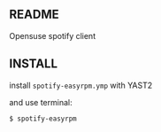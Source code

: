 README
------------------------------------------
Opensuse spotify client

INSTALL
------------------------------------------
install ``` spotify-easyrpm.ymp ``` with YAST2 

and use terminal:

``` $ spotify-easyrpm ```





